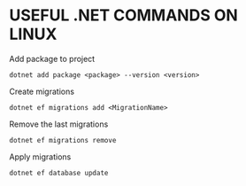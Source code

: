 #  USEFUL .NET COMMANDS ON LINUX

Add package to project
```psw
dotnet add package <package> --version <version>
```
Create migrations

```psw
dotnet ef migrations add <MigrationName> 
```
Remove the last migrations
```psw
dotnet ef migrations remove 
```

Apply migrations

```psw
dotnet ef database update 
```


